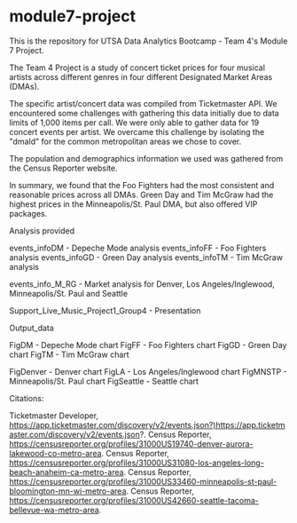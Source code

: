 # module7-project

This is the repository for UTSA Data Analytics Bootcamp - Team 4's Module 7 Project.

The Team 4 Project is a study of concert ticket prices for four musical artists across different genres in four different Designated Market Areas (DMAs).

The specific artist/concert data was compiled from Ticketmaster API.  We encountered some challenges with gathering this data initially due to data limits of 1,000 items per call.  We were only able to gather data for 19 concert events per artist.  We overcame this challenge by isolating the "dmaId" for the common metropolitan areas we chose to cover.

The population and demographics information we used was gathered from the Census Reporter website.

In summary, we found that the Foo Fighters had the most consistent and reasonable prices across all DMAs.  Green Day and Tim McGraw had the highest prices in the Minneapolis/St. Paul DMA, but also offered VIP packages.

Analysis provided

events_infoDM - Depeche Mode analysis
events_infoFF - Foo Fighters analysis
events_infoGD - Green Day analysis
events_infoTM - Tim McGraw analysis

events_info_M_RG - Market analysis for Denver, Los Angeles/Inglewood, Minneapolis/St. Paul and Seattle

Support_Live_Music_Project1_Group4 - Presentation

Output_data

FigDM - Depeche Mode chart
FigFF - Foo Fighters chart
FigGD - Green Day chart
FigTM - Tim McGraw chart

FigDenver - Denver chart
FigLA - Los Angeles/Inglewood chart
FigMNSTP - Minneapolis/St. Paul chart
FigSeattle - Seattle chart

Citations:

Ticketmaster Developer, https://app.ticketmaster.com/discovery/v2/events.json?)https://app.ticketmaster.com/discovery/v2/events.json?.
Census Reporter, https://censusreporter.org/profiles/31000US19740-denver-aurora-lakewood-co-metro-area.
Census Reporter, https://censusreporter.org/profiles/31000US31080-los-angeles-long-beach-anaheim-ca-metro-area.
Census Reporter, https://censusreporter.org/profiles/31000US33460-minneapolis-st-paul-bloomington-mn-wi-metro-area.
Census Reporter, https://censusreporter.org/profiles/31000US42660-seattle-tacoma-bellevue-wa-metro-area.
